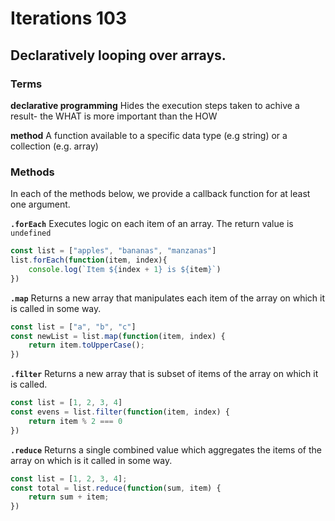 # Iterations 103
## Declaratively looping over arrays.

### Terms
**declarative programming**
Hides the execution steps taken to achive a result- the WHAT is more important than the HOW

**method**
A function available to a specific data type (e.g string) or a collection (e.g. array)

### Methods
In each of the methods below, we provide a callback function for at least one argument.

**`.forEach`**
Executes logic on each item of an array. The return value is `undefined`
```javascript
const list = ["apples", "bananas", "manzanas"]
list.forEach(function(item, index){
    console.log(`Item ${index + 1} is ${item}`)
})
```
**`.map`**
Returns a new array that manipulates each item of the array on which it is called in some way.
```javascript
const list = ["a", "b", "c"] 
const newList = list.map(function(item, index) {
    return item.toUpperCase();
})
```

**`.filter`**
Returns a new array that is subset of items of the array on which it is called.
```javascript
const list = [1, 2, 3, 4]
const evens = list.filter(function(item, index) {
    return item % 2 === 0
})
```

**`.reduce`**
Returns a single combined value which aggregates the items of the array on which is it called in some way.
```javascript
const list = [1, 2, 3, 4];
const total = list.reduce(function(sum, item) {
    return sum + item;
})
```